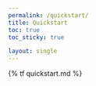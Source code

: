 ```yaml
---
permalink: /quickstart/
title: Quickstart
toc: true
toc_sticky: true

layout: single
---
```


{% tf quickstart.md %}
